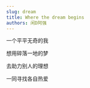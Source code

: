 ```yaml
---
slug: dream
title: Where the dream begins
authors: 闲D阿强
---
```


一个平平无奇的我

想用碎落一地的梦

去助力别人的理想

一同寻找各自热爱
